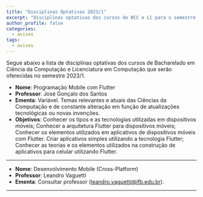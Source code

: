 ```yaml
---
title: "Disciplinas Optativas 2023/1" 
excerpt: "Disciplinas optativas dos cursos de BCC e LC para o semestre 2023/1."
author_profile: false
categories:
  - avisos
tags:
  - avisos
---
```



Segue abaixo a lista de disciplinas optativas dos cursos de Bacharelado em Ciência da Computação e Licenciatura em Computação que serão oferecidas no semestre 2023/1.

- **Nome**: Programação Mobile com Flutter
- **Professor**: José Gonçalo dos Santos
- **Ementa**: Variável. Temas relevantes e atuais das Ciências da Computação e de constante alteração em função de atualizações tecnológicas ou novas invenções.
- **Objetivos**: Conhecer os tipos e as tecnologias utilizadas em dispositivos móveis; Conhecer a arquitetura Flutter para dispositivos móveis; Conhecer os elementos utilizados em aplicativos de dispositivos móveis com Flutter. Criar aplicativos simples utilizando a tecnologia Flutter; Conhecer as teorias e os elementos utilizados na construção de aplicativos para celular utilizando Flutter.

-----------

- **Nome**: Desenvolvimento Mobile (Cross-Platform)
- **Professor**: Leandro Vaguetti
- **Ementa**: Consultar professor (leandro.vaguetti@ifb.edu.br).  

-----------
